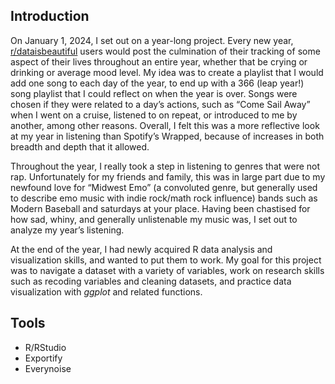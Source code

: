 ﻿## Introduction

On January 1, 2024, I set out on a year-long project. Every new year, [r/dataisbeautiful](https://www.reddit.com/r/dataisbeautiful/) users would post the culmination of their tracking of some aspect of their lives throughout an entire year, whether that be crying or drinking or average mood level. My idea was to create a playlist that I would add one song to each day of the year, to end up with a 366 (leap year!) song playlist that I could reflect on when the year is over. Songs were chosen if they were related to a day’s actions, such as “Come Sail Away” when I went on a cruise, listened to on repeat, or introduced to me by another, among other reasons. Overall, I felt this was a more reflective look at my year in listening than Spotify’s Wrapped, because of increases in both breadth and depth that it allowed.  

Throughout the year, I really took a step in listening to genres that were not rap. Unfortunately for my friends and family, this was in large part due to my newfound love for “Midwest Emo” (a convoluted genre, but generally used to describe emo music with indie rock/math rock influence) bands such as Modern Baseball and saturdays at your place. Having been chastised for how sad, whiny, and generally unlistenable my music was, I set out to analyze my year’s listening.  

At the end of the year, I had newly acquired R data analysis and visualization skills, and wanted to put them to work. My goal for this project was to navigate a dataset with a variety of variables, work on research skills such as recoding variables and cleaning datasets, and practice data visualization with *ggplot* and related functions.


## Tools

- R/RStudio
- Exportify
- Everynoise


